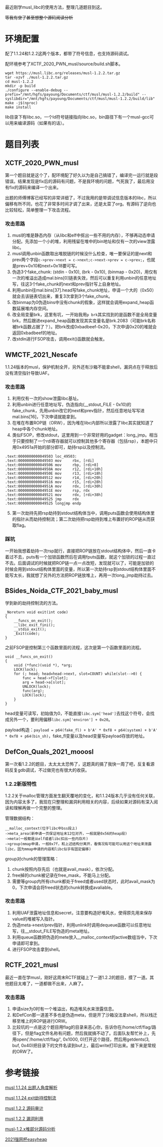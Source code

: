 最近刚学musl_libc的使用方法，整理几道题目到这。

~~等我有空了甚至想整个源码阅读分析~~

# 环境配置

配了1.1.24和1.2.2这两个版本，都带了符号信息，也支持源码调试。

配环境参考了XCTF_2020_PWN_musl/source/build.sh脚本。
```
wget https://musl.libc.org/releases/musl-1.2.2.tar.gz
tar -xzvf ./musl-1.2.2.tar.gz
cd musl-1.2.2
mkdir -p build
./configure --enable-debug --prefix="/mnt/hgfs/payoung/Documents/ctf/musl/musl-1.2.2/build" --syslibdir="/mnt/hgfs/payoung/Documents/ctf/musl/musl-1.2.2/build/lib"
make -j$(nproc)
make install
```
lib目录下有libc.so，一个ld符号链接指向libc.so，bin路径下有一个musl-gcc可以用来编译源码（如果有的话）。

# 题目列表

## XCTF_2020_PWN_musl

第一个题目就是这个了，配环境配了好久以为是自己搞错了，编译完一运行就是段错误。结果发现是fix后的源码有问题，不是我环境的问题，气死我了，最后用没有fix的源码来编译一个出来。

出题的师傅博客已经写的非常详细了，不过我用的是带调试信息版本的libc，所以偏移有所不同，也花了非常多时间才调了出来，还是太菜了org。有源码了逆向也比较轻松，简单整理一下攻击流程。

### 攻击思路
1. musl的堆是静态内存（从libc和elf中抠出一些不用的内存），不够再动态申请分配。先添加一个小的堆，利用残留在堆中的bin地址和仅有一次的view泄露libc。
2. musl调用unbin函数取出堆脱链的时候没什么检查，唯一要保证的是next和prev两个字段`c->prev->next = c->next;c->next->prev = c->prev;`，也就是prev+0x10和next+0x18要可写。
3. 伪造3个fake_chunk: (stdin - 0x10), (brk - 0x10), (binmap - 0x20)，用仅有一次的堆溢出造成mal.bins[0]链表失效，然后可以重复利用unbin的任意地址写，往这3个fake_chunk的next和prev指针写上自身地址。
4. 利用unbin往mal.bins[37].head写fake_chunk地址，申请一个大的（0x50）就会去该链表切出来，重复3次拿到3个fake_chunk。
5. 改binmap为0伪造bins中没有chunk的假象，这样就会调用expand_heap函数延展堆内存空间。
6. 改全局变量brk，这里有坑，一开始我用`p brk`其实找到的是函数不是全局变量brk，然后跟进expand_heap函数发现其实变量名是brk.2083（可能brk名称被brk函数占据了？）。把brk改成0xbadbeef-0x20，下次申请0x20的堆就会返回0xbadbeef的地址。
7. 改stdin进行FSOP攻击，调用exit()函数就会触发。


## WMCTF_2021_Nescafe

1.1.24版本的musl，保护机制全开，另外还有沙箱不能拿shell，漏洞点在于释放后没有清空指针导致UAF。

### 攻击思路
1. 利用仅有一次的show泄露libc基址。
2. 利用unbin进行任意地址写，伪造指向(__stdout_FILE - 0x10)的fake_chunk，先用unbin改它的next和prev指针，然后任意地址写写进mal.bins[16]，下次申请就能拿到。
3. 在堆在布置ROP链（ORW），因为堆在libc内部所以泄露了libc其实就知道了heap中各个chunk地址。
4. 类似FSOP，修改stdout，这里用到一个非常好用的gadget：long_jmp。相当于只要控制了一个rdi寄存器就可以控制其他多个寄存器（包括rsp），本题中只用0x4951a开始的部分即可，劫持rsp以及控制流。
```
.text:0000000000049503 loc_49503:
.text:0000000000049503 mov     rbx, [rdi]
.text:0000000000049506 mov     rbp, [rdi+8]
.text:000000000004950A mov     r12, [rdi+10h]
.text:000000000004950E mov     r13, [rdi+18h]
.text:0000000000049512 mov     r14, [rdi+20h]
.text:0000000000049516 mov     r15, [rdi+28h]
.text:000000000004951A mov     rdx, [rdi+30h]
.text:000000000004951E mov     rsp, rdx
.text:0000000000049521 mov     rdx, [rdi+38h]
.text:0000000000049525 jmp     rdx
.text:0000000000049525 longjmp endp
```
5. 第一次劫持先把rsp劫持到stdout结构体当中，调用puts函数会使用结构体里的指针从而劫持控制流；第二次劫持把rsp劫持到堆上布置好的ROP链从而获取flag。

### 踩坑
一开始我想着劫持一次rsp就行，直接把ROP链放在stdout结构体中，然后一直卡着过不去，puts有一个加锁函数然后在调用fputs函数，就这个加锁的过程一直过不去。后面调试的时候就把ROP链一点一点改短，发现就可以了，可能是加锁的时候会用到stdout结构体里面的变量，所以第一次劫持rsp到stdout结构体里面不能写太长，我就想了另外的方法把ROP链放堆上，再用一次long_jmp劫持过去。


## BSides_Noida_CTF_2021_baby_musl

学到新的劫持控制流的方法。

```
_Noreturn void exit(int code)
{
	__funcs_on_exit();
	__libc_exit_fini();
	__stdio_exit();
	_Exit(code);
}
```

之前FSOP是控制第三个函数里面的流程，这次是第一个函数里面的流程。

```
void __funcs_on_exit()
{
	void (*func)(void *), *arg;
	LOCK(lock);
	for (; head; head=head->next, slot=COUNT) while(slot-->0) {
		func = head->f[slot];
		arg = head->a[slot];
		UNLOCK(lock);
		func(arg);
		LOCK(lock);
	}
}
```

head变量可读写，初始值为0，不能直接`libc.sym['head']`去找这个符号，会找成另外一个，要利用偏移`libc.sym['environ'] + 0x20`。

payload构造：`payload = p64(fake_fl) + b'A' * 0xf8 + p64(system) + b'A' * 0xf8 + p64(bin_sh)`，fake_fl变量以及head变量写payload存放的地址。


## DefCon_Quals_2021_mooosl

第一次看1.2.2的题目，太太太太恐怖了，这题真的搞了我快一周了吧，反复看源码反复gdb调试，不过做完也有很大的收获。

### 1.2.2新版特性

1.2.2关于malloc管理方面发生翻天覆地的变化，和1.1.24版本几乎没有任何关联，因为内容太多了，我现在只整理和漏洞利用相关的内容，后续如果对源码有深入阅读和理解再做一个完整的整理。

管理数据结构：
```
__malloc_context(位于libc中bss段上)
->meta_area(新申请一页保证地址末12位对齐，一般就是0x56的heap段)
->meta(一般都是从elf或者libc扣出一些内存片)
->group(mmap申请，一般0x7f，和上述结构分离开，看情况有可能可以用这个地址来泄露libc，因为mmap申请的内容和libc似乎有固定偏移)
```

group对chunk的管理策略：
1. chunk按照内存先后（也就是avail_mask），依次分配。
2. free掉的chunk被记录在free_mask，不能马上分配。
3. 需要等group内所有chunk都处于freed或者used状态时，此时avail_mask为0，下次申请会将freed状态的chunk转换成avaliable。

### 攻击思路
1. 利用UAF泄露地址信息和secret，注意要构造好堆风水，使得原先用来保存value的堆被写入指针。
2. 伪造meta->next/prev指针，利用unlink时调用dequeue函数可以任意地址写，往__stdout_FILE写伪造的meta地址。
3. 利用queue函数把伪造的mete放入__malloc_context的active数组当中，下次申请即可拿到。
4. 进行FSOP攻击拿到shell。


## RCTF_2021_musl

最近一直在学musl，刚好这周末RCTF就碰上了一道1.2.2的题目，摸了一道。其他题目太难了，一道都做不出来，人麻了。

### 攻击思路
1. 申请size为0时有一个堆溢出，构造堆风水来泄露信息。
2. 和DefCon那一道差不多也是伪造meta，但是开了沙箱没法拿shell，所以栈迁移至堆上的ROP链进行ORW。
3. 比较坑的一点是这个题目用flag的目录来恶心你，告诉你在/home/ctf/flag/路径下，但是flag文件名称有问题，然后我就搞不动了。后面队友帮忙补上，先用open('/home/ctf/flag/', 0x1000, 0)打开这个路径，然后用getdents(3, buf, 0x40)把目录下的文件名读到buf上，最后write打印出来。接下来是常规的ORW了。

# 参考链接

[musl 1.1.24 出题人角度解析](https://www.anquanke.com/post/id/202253#h2-9)

[musl 1.1.24 exit劫持控制流](https://niebelungen-d.top/2021/08/22/Musl-libc-Pwn-Learning/)

[musl 1.2.2 源码审计](https://www.anquanke.com/post/id/241101)

[musl 1.2.2 漏洞利用](https://www.anquanke.com/post/id/241104)

[musl-1.2.x堆部分源码分析](https://www.anquanke.com/post/id/246929)

[2021强网杯easyheap](https://www.anquanke.com/post/id/248411)
